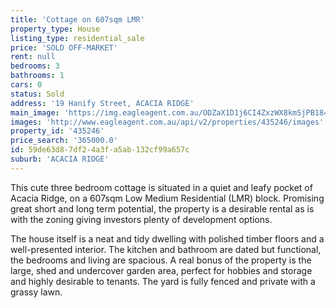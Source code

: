 ```yaml
---
title: 'Cottage on 607sqm LMR'
property_type: House
listing_type: residential_sale
price: 'SOLD OFF-MARKET'
rent: null
bedrooms: 3
bathrooms: 1
cars: 0
status: Sold
address: '19 Hanify Street, ACACIA RIDGE'
main_image: 'https://img.eagleagent.com.au/ODZaX1D1j6CI4ZxzWX8kmSjPB18=/1280x854/smart/https://s3-us-west-2.amazonaws.com/eagleagent-orig/images/6822190/130469034-image-M.jpg'
images: 'http://www.eagleagent.com.au/api/v2/properties/435246/images'
property_id: '435246'
price_search: '365000.0'
id: 59de63d8-7df2-4a3f-a5ab-132cf99a657c
suburb: 'ACACIA RIDGE'
---
```

This cute three bedroom cottage is situated in a quiet and leafy pocket of Acacia Ridge, on a 607sqm Low Medium Residential (LMR) block. Promising great short and long term potential, the property is a desirable rental as is with the zoning giving investors plenty of development options.

The house itself is a neat and tidy dwelling with polished timber floors and a well-presented interior. The kitchen and bathroom are dated but functional, the bedrooms and living are spacious. A real bonus of the property is the large, shed and undercover garden area, perfect for hobbies and storage and highly desirable to tenants. The yard is fully fenced and private with a grassy lawn.